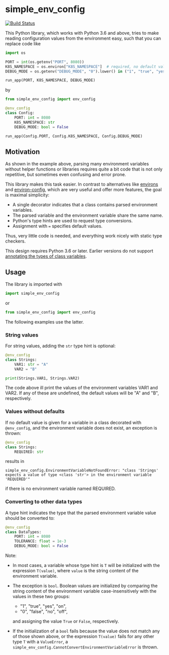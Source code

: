 # simple_env_config

[![Build Status](https://travis-ci.com/freininghaus/simple_env_config.svg?branch=master)](https://travis-ci.com/freininghaus/simple_env_config)

This Python library, which works with Python 3.6 and above, tries to make
reading configuration values from the environment easy, such that you can
replace code like

```python
import os

PORT = int(os.getenv("PORT", 8080))
K8S_NAMESPACE = os.environ["K8S_NAMESPACE"]  # required, no default value
DEBUG_MODE = os.getenv("DEBUG_MODE", "0").lower() in ("1", "true", "yes", "on")

run_app(PORT, K8S_NAMESPACE, DEBUG_MODE)
```

by

```python
from simple_env_config import env_config

@env_config
class Config:
    PORT: int = 8080
    K8S_NAMESPACE: str
    DEBUG_MODE: bool = False

run_app(Config.PORT, Config.K8S_NAMESPACE, Config.DEBUG_MODE)
```

## Motivation
As shown in the example above, parsing many environment variables without
helper functions or libraries requires quite a bit code that is not only
repetitive, but sometimes even confusing and error prone.

This library makes this task easier. In contrast to alternatives like
[environs](https://pypi.org/project/environs/) and
[environ-config](https://pypi.org/project/environ-config/), which are very
useful and offer more features, the goal is maximal simplicity:
* A single decorator indicates that a class contains parsed environment
 variables.
* The parsed variable and the environment variable share the same name.
* Python's type hints are used to request type conversions.
* Assignment with `=` specifies default values.

Thus, very little code is needed, and everything work nicely with static type
checkers.

This design requires Python 3.6 or later. Earlier versions do not support
[annotating the types of class variables](https://docs.python.org/3/whatsnew/3.6.html#whatsnew36-pep526).

## Usage

The library is imported with
```python
import simple_env_config
```
or
```python
from simple_env_config import env_config
```
The following examples use the latter.

### String values
For string values, adding the `str` type hint is optional:
```python
@env_config
class Strings:
    VAR1: str = "A"
    VAR2 = "B"

print(Strings.VAR1, Strings.VAR2)
```
The code above ill print the values of the environment variables VAR1 and VAR2.
If any of these are undefined, the default values will be "A" and "B",
respectively.

### Values without defaults
If no default value is given for a variable in a class decorated with
`@env_config`, and the environment variable does not exist, an exception is
thrown:
```python
@env_config
class Strings:
    REQUIRED: str
```
results in
```
simple_env_config.EnvironmentVariableNotFoundError: "class 'Strings' expects a value of type <class 'str'> in the environment variable 'REQUIRED'"
```
if there is no environment variable named REQUIRED.

### Converting to other data types
A type hint indicates the type that the parsed environment variable value should
be converted to:
```python
@env_config
class DataTypes:
    PORT: int = 8080
    TOLERANCE: float = 1e-3
    DEBUG_MODE: bool = False
```
Note:
* In most cases, a variable whose type hint is `T` will be initialized with the
  expression `T(value)`, where `value` is the string content of the environment
  variable.
* The exception is `bool`. Boolean values are initialized by comparing the
  string content of the environment variable case-insensitively with the values
  in these two groups:
  * "1", "true", "yes", "on",
  * "0", "false", "no", "off",
  
  and assigning the value `True` or `False`, respectively.
* If the initialization of a `bool` fails because the value does not match any
  of those shown above, or the expression `T(value)` fails for any other type
  `T` with a `ValueError`, a
  `simple_env_config.CannotConvertEnvironmentVariableError` is thrown.
   